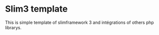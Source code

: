 # Slim3 template

This is simple template of slimframework 3 and intégrations of others php librarys.